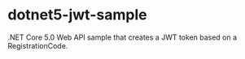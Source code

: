 # dotnet5-jwt-sample

.NET Core 5.0 Web API sample that creates a JWT token based on a RegistrationCode.
